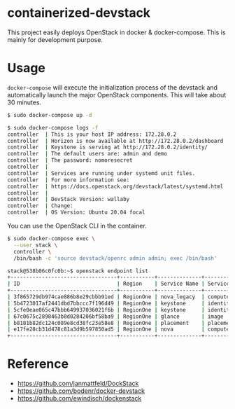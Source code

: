 # containerized-devstack

This project easily deploys OpenStack in docker & docker-compose.
This is mainly for development purpose.

# Usage

`docker-compose` will execute the initialization process of the
devstack and automatically launch the major OpenStack components. 
This will take about 30 minutes.

```bash
$ sudo docker-compose up -d

$ sudo docker-compose logs -f
controller  | This is your host IP address: 172.28.0.2
controller  | Horizon is now available at http://172.28.0.2/dashboard
controller  | Keystone is serving at http://172.28.0.2/identity/
controller  | The default users are: admin and demo
controller  | The password: nomoresecret
controller  |
controller  | Services are running under systemd unit files.
controller  | For more information see:
controller  | https://docs.openstack.org/devstack/latest/systemd.html
controller  |
controller  | DevStack Version: wallaby
controller  | Change:
controller  | OS Version: Ubuntu 20.04 focal
```

You can use the OpenStack CLI in the container.

```bash
$ sudo docker-compose exec \
  --user stack \
  controller \
  /bin/bash -c 'source devstack/openrc admin admin; exec /bin/bash'

stack@538b06c0fc0b:~$ openstack endpoint list
+----------------------------------+-----------+--------------+----------------+---------+-----------+---------------------------------------------+
| ID                               | Region    | Service Name | Service Type   | Enabled | Interface | URL                                         |
+----------------------------------+-----------+--------------+----------------+---------+-----------+---------------------------------------------+
| 3f865729db974cae886b8e29cbbb91ed | RegionOne | nova_legacy  | compute_legacy | True    | public    | http://172.28.0.2/compute/v2/$(project_id)s |
| 5b4723017af2441dbd7bbccc7f196d49 | RegionOne | keystone     | identity       | True    | admin     | http://172.28.0.2/identity                  |
| 5cfe0eae065c47bbb649937036021f6b | RegionOne | keystone     | identity       | True    | public    | http://172.28.0.2/identity                  |
| 67c0675c2898463b8d0284206bf58ba9 | RegionOne | glance       | image          | True    | public    | http://172.28.0.2/image                     |
| b8181b82dc124c089e8cd38fc23e58e8 | RegionOne | placement    | placement      | True    | public    | http://172.28.0.2/placement                 |
| e17fe28cb31d478c81a3d9b597850ad5 | RegionOne | nova         | compute        | True    | public    | http://172.28.0.2/compute/v2.1              |
+----------------------------------+-----------+--------------+----------------+---------+-----------+---------------------------------------------+
```

# Reference

- https://github.com/janmattfeld/DockStack
- https://github.com/bodenr/docker-devstack
- https://github.com/ewindisch/dockenstack
